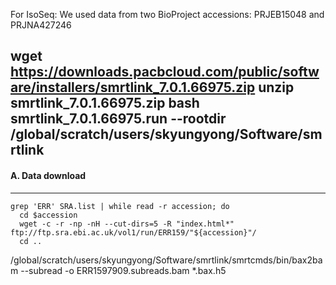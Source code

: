 
For IsoSeq: We used data from two BioProject accessions: PRJEB15048 and PRJNA427246

wget https://downloads.pacbcloud.com/public/software/installers/smrtlink_7.0.1.66975.zip
unzip smrtlink_7.0.1.66975.zip 
bash smrtlink_7.0.1.66975.run --rootdir /global/scratch/users/skyungyong/Software/smrtlink
------
#### **A. Data download**
------


```
grep 'ERR' SRA.list | while read -r accession; do
  cd $accession
  wget -c -r -np -nH --cut-dirs=5 -R "index.html*" ftp://ftp.sra.ebi.ac.uk/vol1/run/ERR159/"${accession}"/
  cd ..
```


/global/scratch/users/skyungyong/Software/smrtlink/smrtcmds/bin/bax2bam  --subread -o ERR1597909.subreads.bam *.bax.h5

